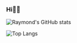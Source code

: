 ### Hi🙋‍♂️

![Raymond's GitHub stats](https://github-readme-stats.vercel.app/api?username=RaymondMeng&count_private=true&show_icons=true&theme=tokyonight)

![Top Langs](https://github-readme-stats.vercel.app/api/top-langs/?username=RaymondMeng&layout=compact&hide=Assembly&hide=VHDL)
